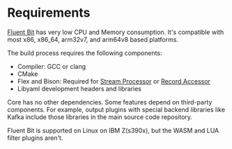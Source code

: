 # Requirements

[Fluent Bit](http://fluentbit.io) has very low CPU and Memory consumption. It's
compatible with most x86, x86_64, arm32v7, and arm64v8 based platforms.

The build process requires the following components:

- Compiler: GCC or clang
- CMake
- Flex and Bison: Required for
  [Stream Processor](https://docs.fluentbit.io/manual/stream-processing/introduction)
  or [Record Accessor](https://docs.fluentbit.io/manual/administration/configuring-fluent-bit/classic-mode/record-accessor)
- Libyaml development headers and libraries

Core has no other dependencies. Some features depend on third-party components.
For example, output plugins with special backend libraries like Kafka include those
libraries in the main source code repository.

Fluent Bit is supported on Linux on IBM Z(s390x), but the WASM and LUA filter
plugins aren't.
